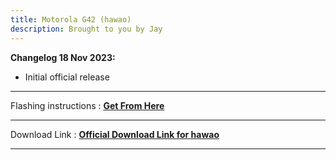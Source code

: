 ```yaml
---
title: Motorola G42 (hawao)
description: Brought to you by Jay
---
```


<b>Changelog 18 Nov 2023:</b> 
- Initial official release

----
Flashing instructions : [**Get From Here**](hawao_inst.md)

----
Download Link : [**Official Download Link for hawao**](https://sourceforge.net/projects/projectmatrixx/files/Android-14/hawao/)

----
